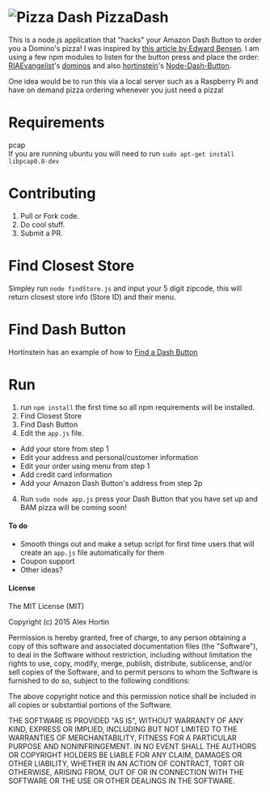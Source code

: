 ![Pizza Dash](http://i.imgur.com/DD944Cz.jpg)
PizzaDash
====
This is a node.js application that "hacks" your Amazon Dash Button to order you a Domino's pizza!
I was inspired by [this article by Edward Bensen](https://medium.com/@edwardbenson/how-i-hacked-amazon-s-5-wifi-button-to-track-baby-data-794214b0bdd8).
I am using a few npm modules to listen for the button press and place the order: [RIAEvangelist](https://github.com/RIAEvangelist)'s [dominos](https://github.com/RIAEvangelist/node-dominos-pizza-api) and also [hortinstein](https://github.com/hortinstein)'s [Node-Dash-Button](https://github.com/hortinstein/node-dash-button).

One idea would be to run this via a local server such as a Raspberry Pi and have on demand pizza ordering whenever you just need a pizza!

Requirements
====
pcap  
If you are running ubuntu you will need to run ` sudo apt-get install libpcap0.8-dev `

Contributing
====

1. Pull or Fork code.
2. Do cool stuff.
3. Submit a PR.

Find Closest Store
====
Simpley run ` node findStore.js ` and input your 5 digit zipcode, this will return closest store info (Store ID) and their menu.

Find Dash Button
====
Hortinstein has an example of how to [Find a Dash Button](https://github.com/hortinstein/node-dash-button/blob/master/README.md#find-a-dash)

Run
====
1. run ` npm install ` the first time so all npm requirements will be installed.
1. Find Closest Store
2. Find Dash Button
3. Edit the `app.js` file.
  - Add your store from step 1
  - Edit your address and personal/customer information
  - Edit your order using menu from step 1
  - Add credit card information
  - Add your Amazon Dash Button's address from step 2p
4. Run ` sudo node app.js ` press your Dash Button that you have set up and BAM pizza will be coming soon!

#### To do
- Smooth things out and make a setup script for first time users that will create an `app.js` file automatically for them
- Coupon support
- Other ideas?

#### License

The MIT License (MIT)

Copyright (c) 2015 Alex Hortin

Permission is hereby granted, free of charge, to any person obtaining a copy of this software and associated documentation files (the "Software"), to deal in the Software without restriction, including without limitation the rights to use, copy, modify, merge, publish, distribute, sublicense, and/or sell copies of the Software, and to permit persons to whom the Software is furnished to do so, subject to the following conditions:

The above copyright notice and this permission notice shall be included in all copies or substantial portions of the Software.

THE SOFTWARE IS PROVIDED "AS IS", WITHOUT WARRANTY OF ANY KIND, EXPRESS OR IMPLIED, INCLUDING BUT NOT LIMITED TO THE WARRANTIES OF MERCHANTABILITY, FITNESS FOR A PARTICULAR PURPOSE AND NONINFRINGEMENT. IN NO EVENT SHALL THE AUTHORS OR COPYRIGHT HOLDERS BE LIABLE FOR ANY CLAIM, DAMAGES OR OTHER LIABILITY, WHETHER IN AN ACTION OF CONTRACT, TORT OR OTHERWISE, ARISING FROM, OUT OF OR IN CONNECTION WITH THE SOFTWARE OR THE USE OR OTHER DEALINGS IN THE SOFTWARE.
